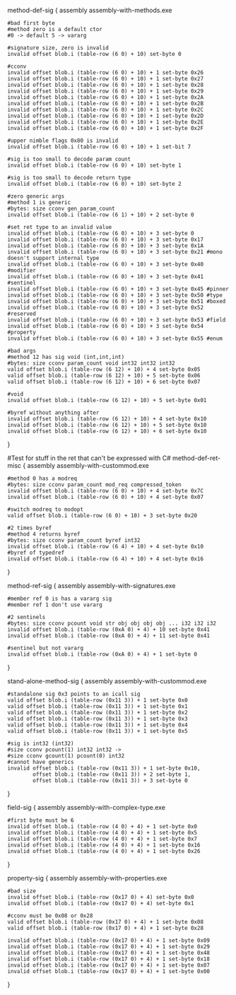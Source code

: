 method-def-sig {
	assembly assembly-with-methods.exe

	#bad first byte
	#method zero is a default ctor
	#0 -> default 5 -> vararg

	#signature size, zero is invalid
	invalid offset blob.i (table-row (6 0) + 10) set-byte 0

	#cconv
	invalid offset blob.i (table-row (6 0) + 10) + 1 set-byte 0x26
	invalid offset blob.i (table-row (6 0) + 10) + 1 set-byte 0x27
	invalid offset blob.i (table-row (6 0) + 10) + 1 set-byte 0x28
	invalid offset blob.i (table-row (6 0) + 10) + 1 set-byte 0x29
	invalid offset blob.i (table-row (6 0) + 10) + 1 set-byte 0x2A
	invalid offset blob.i (table-row (6 0) + 10) + 1 set-byte 0x2B
	invalid offset blob.i (table-row (6 0) + 10) + 1 set-byte 0x2C
	invalid offset blob.i (table-row (6 0) + 10) + 1 set-byte 0x2D
	invalid offset blob.i (table-row (6 0) + 10) + 1 set-byte 0x2E
	invalid offset blob.i (table-row (6 0) + 10) + 1 set-byte 0x2F

	#upper nimble flags 0x80 is invalid	
	invalid offset blob.i (table-row (6 0) + 10) + 1 set-bit 7

	#sig is too small to decode param count
	invalid offset blob.i (table-row (6 0) + 10) set-byte 1

	#sig is too small to decode return type
	invalid offset blob.i (table-row (6 0) + 10) set-byte 2

	#zero generic args
	#method 1 is generic
	#bytes: size cconv gen_param_count
	invalid offset blob.i (table-row (6 1) + 10) + 2 set-byte 0

	#set ret type to an invalid value
	invalid offset blob.i (table-row (6 0) + 10) + 3 set-byte 0
	invalid offset blob.i (table-row (6 0) + 10) + 3 set-byte 0x17
	invalid offset blob.i (table-row (6 0) + 10) + 3 set-byte 0x1A
	invalid offset blob.i (table-row (6 0) + 10) + 3 set-byte 0x21 #mono doesn't support internal type
	invalid offset blob.i (table-row (6 0) + 10) + 3 set-byte 0x40 #modifier
	invalid offset blob.i (table-row (6 0) + 10) + 3 set-byte 0x41 #sentinel
	invalid offset blob.i (table-row (6 0) + 10) + 3 set-byte 0x45 #pinner
	invalid offset blob.i (table-row (6 0) + 10) + 3 set-byte 0x50 #type
	invalid offset blob.i (table-row (6 0) + 10) + 3 set-byte 0x51 #boxed
	invalid offset blob.i (table-row (6 0) + 10) + 3 set-byte 0x52 #reserved
	invalid offset blob.i (table-row (6 0) + 10) + 3 set-byte 0x53 #field
	invalid offset blob.i (table-row (6 0) + 10) + 3 set-byte 0x54 #property
	invalid offset blob.i (table-row (6 0) + 10) + 3 set-byte 0x55 #enum

	#bad args
	#method 12 has sig void (int,int,int)
	#bytes: size cconv param_count void int32 int32 int32
	valid offset blob.i (table-row (6 12) + 10) + 4 set-byte 0x05
	valid offset blob.i (table-row (6 12) + 10) + 5 set-byte 0x06
	valid offset blob.i (table-row (6 12) + 10) + 6 set-byte 0x07

	#void
	invalid offset blob.i (table-row (6 12) + 10) + 5 set-byte 0x01

	#byref without anything after
	invalid offset blob.i (table-row (6 12) + 10) + 4 set-byte 0x10
	invalid offset blob.i (table-row (6 12) + 10) + 5 set-byte 0x10
	invalid offset blob.i (table-row (6 12) + 10) + 6 set-byte 0x10
}

#Test for stuff in the ret that can't be expressed with C#
method-def-ret-misc {
	assembly assembly-with-custommod.exe

	#method 0 has a modreq
	#bytes: size cconv param_count mod_req compressed_token
	invalid offset blob.i (table-row (6 0) + 10) + 4 set-byte 0x7C
	invalid offset blob.i (table-row (6 0) + 10) + 4 set-byte 0x07

	#switch modreq to modopt
	valid offset blob.i (table-row (6 0) + 10) + 3 set-byte 0x20

	#2 times byref
	#method 4 returns byref
	#bytes: size cconv param_count byref int32
	invalid offset blob.i (table-row (6 4) + 10) + 4 set-byte 0x10
	#byref of typedref
	invalid offset blob.i (table-row (6 4) + 10) + 4 set-byte 0x16

}

method-ref-sig {
	assembly assembly-with-signatures.exe

	#member ref 0 is has a vararg sig 
	#member ref 1 don't use vararg

	#2 sentinels
	#bytes: size cconv pcount void str obj obj obj obj ... i32 i32 i32
	invalid offset blob.i (table-row (0xA 0) + 4) + 10 set-byte 0x41
	invalid offset blob.i (table-row (0xA 0) + 4) + 11 set-byte 0x41

	#sentinel but not vararg
	invalid offset blob.i (table-row (0xA 0) + 4) + 1 set-byte 0
}

stand-alone-method-sig {
	assembly assembly-with-custommod.exe

	#standalone sig 0x3 points to an icall sig
	valid offset blob.i (table-row (0x11 3)) + 1 set-byte 0x0
	valid offset blob.i (table-row (0x11 3)) + 1 set-byte 0x1
	valid offset blob.i (table-row (0x11 3)) + 1 set-byte 0x2
	valid offset blob.i (table-row (0x11 3)) + 1 set-byte 0x3
	valid offset blob.i (table-row (0x11 3)) + 1 set-byte 0x4
	valid offset blob.i (table-row (0x11 3)) + 1 set-byte 0x5

	#sig is int32 (int32)
	#size cconv pcount(1) int32 int32 ->
	#size cconv gcount(1) pcount(0) int32
	#cannot have generics
	invalid offset blob.i (table-row (0x11 3)) + 1 set-byte 0x10,
			offset blob.i (table-row (0x11 3)) + 2 set-byte 1,
			offset blob.i (table-row (0x11 3)) + 3 set-byte 0
}

field-sig {
	assembly assembly-with-complex-type.exe

	#first byte must be 6
	invalid offset blob.i (table-row (4 0) + 4) + 1 set-byte 0x0
	invalid offset blob.i (table-row (4 0) + 4) + 1 set-byte 0x5
	invalid offset blob.i (table-row (4 0) + 4) + 1 set-byte 0x7
	invalid offset blob.i (table-row (4 0) + 4) + 1 set-byte 0x16
	invalid offset blob.i (table-row (4 0) + 4) + 1 set-byte 0x26
}

property-sig {
	assembly assembly-with-properties.exe

	#bad size
	invalid offset blob.i (table-row (0x17 0) + 4) set-byte 0x0
	invalid offset blob.i (table-row (0x17 0) + 4) set-byte 0x1

	#cconv must be 0x08 or 0x28
	valid offset blob.i (table-row (0x17 0) + 4) + 1 set-byte 0x08
	valid offset blob.i (table-row (0x17 0) + 4) + 1 set-byte 0x28

	invalid offset blob.i (table-row (0x17 0) + 4) + 1 set-byte 0x09
	invalid offset blob.i (table-row (0x17 0) + 4) + 1 set-byte 0x29
	invalid offset blob.i (table-row (0x17 0) + 4) + 1 set-byte 0x48
	invalid offset blob.i (table-row (0x17 0) + 4) + 1 set-byte 0x18
	invalid offset blob.i (table-row (0x17 0) + 4) + 1 set-byte 0x07
	invalid offset blob.i (table-row (0x17 0) + 4) + 1 set-byte 0x00

}
